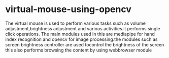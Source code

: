 # virtual-mouse-using-opencv
The virtual mouse is used to perform various tasks such as volume adjustment,brightness adjustment and various activities.it performs single click operations.
The main modules used in this are mediapipe for hand index recognition and opencv for image processing.the modules such as screen brightness controller are used tocontrol the brightness of the screen
this also performs browsing the content by using webbrowser module
